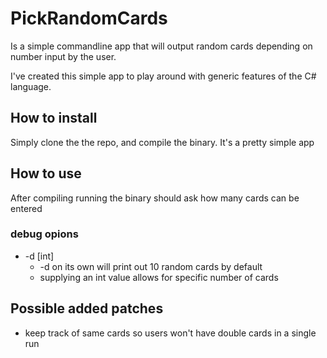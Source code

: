 # PickRandomCards

Is a simple commandline app that will output random
cards depending on number input by the user. 

I've created this simple app to play around with generic features
of the C# language.

## How to install

Simply clone the the repo, and compile the binary. It's a pretty simple app

## How to use
After compiling running the binary should ask how many cards can be entered

### debug opions
- -d [int]
    - -d on its own will print out 10 random cards by default
    - supplying an int value allows for specific number of cards


## Possible added patches
- keep track of same cards so users won't have double cards in a single run